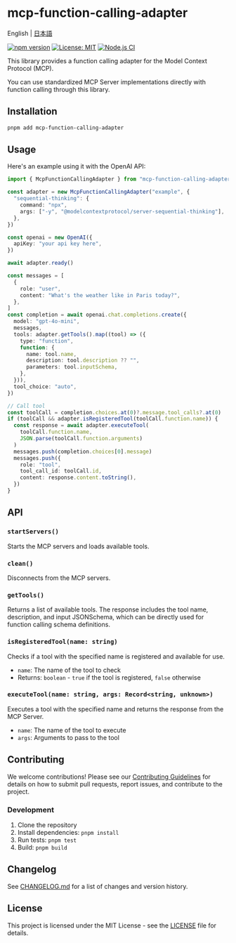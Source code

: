 # mcp-function-calling-adapter

English | [日本語](./README.ja.md)

[![npm version](https://badge.fury.io/js/mcp-function-calling-adapter.svg)](https://badge.fury.io/js/mcp-function-calling-adapter)
[![License: MIT](https://img.shields.io/badge/License-MIT-yellow.svg)](https://opensource.org/licenses/MIT)
[![Node.js CI](https://github.com/d-kimuson/mcp-function-calling-adapter/workflows/Node.js%20CI/badge.svg)](https://github.com/d-kimuson/mcp-function-calling-adapter/actions)

This library provides a function calling adapter for the Model Context Protocol (MCP).

You can use standardized MCP Server implementations directly with function calling through this library.

## Installation

```bash
pnpm add mcp-function-calling-adapter
```

## Usage

Here's an example using it with the OpenAI API:

```typescript
import { McpFunctionCallingAdapter } from "mcp-function-calling-adapter"

const adapter = new McpFunctionCallingAdapter("example", {
  "sequential-thinking": {
    command: "npx",
    args: ["-y", "@modelcontextprotocol/server-sequential-thinking"],
  },
})

const openai = new OpenAI({
  apiKey: "your api key here",
})

await adapter.ready()

const messages = [
  {
    role: "user",
    content: "What's the weather like in Paris today?",
  },
]
const completion = await openai.chat.completions.create({
  model: "gpt-4o-mini",
  messages,
  tools: adapter.getTools().map((tool) => ({
    type: "function",
    function: {
      name: tool.name,
      description: tool.description ?? "",
      parameters: tool.inputSchema,
    },
  })),
  tool_choice: "auto",
})

// Call tool
const toolCall = completion.choices.at(0)?.message.tool_calls?.at(0)
if (toolCall && adapter.isRegisteredTool(toolCall.function.name)) {
  const response = await adapter.executeTool(
    toolCall.function.name,
    JSON.parse(toolCall.function.arguments)
  )
  messages.push(completion.choices[0].message)
  messages.push({
    role: "tool",
    tool_call_id: toolCall.id,
    content: response.content.toString(),
  })
}
```

## API

### `startServers()`

Starts the MCP servers and loads available tools.

### `clean()`

Disconnects from the MCP servers.

### `getTools()`

Returns a list of available tools.
The response includes the tool name, description, and input JSONSchema, which can be directly used for function calling schema definitions.

### `isRegisteredTool(name: string)`

Checks if a tool with the specified name is registered and available for use.

- `name`: The name of the tool to check
- Returns: `boolean` - `true` if the tool is registered, `false` otherwise

### `executeTool(name: string, args: Record<string, unknown>)`

Executes a tool with the specified name and returns the response from the MCP Server.

- `name`: The name of the tool to execute
- `args`: Arguments to pass to the tool

## Contributing

We welcome contributions! Please see our [Contributing Guidelines](CONTRIBUTING.md) for details on how to submit pull requests, report issues, and contribute to the project.

### Development

1. Clone the repository
2. Install dependencies: `pnpm install`
3. Run tests: `pnpm test`
4. Build: `pnpm build`

## Changelog

See [CHANGELOG.md](CHANGELOG.md) for a list of changes and version history.

## License

This project is licensed under the MIT License - see the [LICENSE](LICENSE) file for details.
